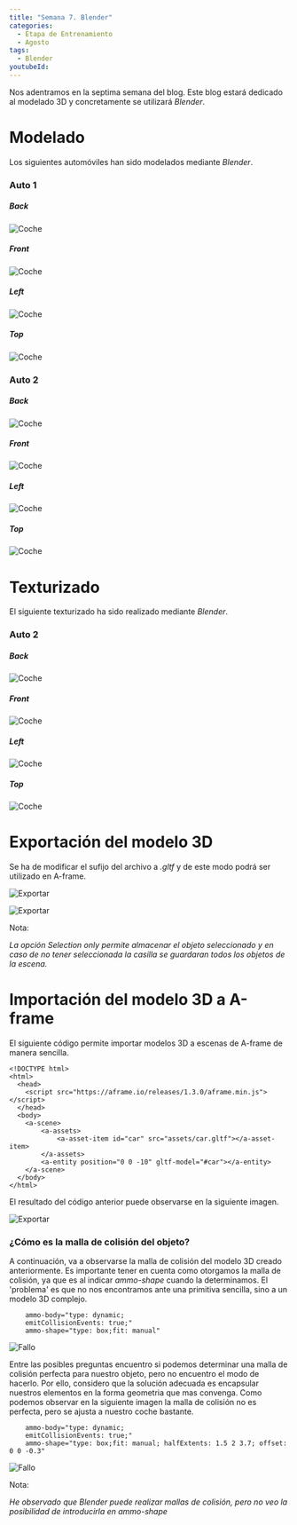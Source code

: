 ```yaml
---
title: "Semana 7. Blender"
categories:
  - Etapa de Entrenamiento
  - Agosto
tags:
  - Blender
youtubeId: 
---
```



Nos adentramos en la septima semana del blog. Este blog estará dedicado al modelado 3D y concretamente se utilizará *Blender*.

# **Modelado**

Los siguientes automóviles han sido modelados mediante *Blender*. 

### Auto 1 

##### Back 

![Coche](https://raw.githubusercontent.com/RoboticsLabURJC/2022-tfg-ana-villanueva/main/docs/images/car1-b.png)

##### Front

![Coche](https://raw.githubusercontent.com/RoboticsLabURJC/2022-tfg-ana-villanueva/main/docs/images/car1-f.png)

##### Left

![Coche](https://raw.githubusercontent.com/RoboticsLabURJC/2022-tfg-ana-villanueva/main/docs/images/car1-l.png)

##### Top 

![Coche](https://raw.githubusercontent.com/RoboticsLabURJC/2022-tfg-ana-villanueva/main/docs/images/car1-t.png)

### Auto 2

##### Back 

![Coche](https://raw.githubusercontent.com/RoboticsLabURJC/2022-tfg-ana-villanueva/main/docs/images/car2-b.png)

##### Front

![Coche](https://raw.githubusercontent.com/RoboticsLabURJC/2022-tfg-ana-villanueva/main/docs/images/car2-f.png)

##### Left

![Coche](https://raw.githubusercontent.com/RoboticsLabURJC/2022-tfg-ana-villanueva/main/docs/images/car2-l.png)

##### Top 

![Coche](https://raw.githubusercontent.com/RoboticsLabURJC/2022-tfg-ana-villanueva/main/docs/images/car2-t.png)


# **Texturizado**

El siguiente texturizado ha sido realizado mediante *Blender*.

### Auto 2

##### Back 

![Coche](https://raw.githubusercontent.com/RoboticsLabURJC/2022-tfg-ana-villanueva/main/docs/images/car2p-b.png)

##### Front

![Coche](https://raw.githubusercontent.com/RoboticsLabURJC/2022-tfg-ana-villanueva/main/docs/images/car2p-f.png)

##### Left

![Coche](https://raw.githubusercontent.com/RoboticsLabURJC/2022-tfg-ana-villanueva/main/docs/images/car2p-l.png)

##### Top 

![Coche](https://raw.githubusercontent.com/RoboticsLabURJC/2022-tfg-ana-villanueva/main/docs/images/car2p-t.png)

# **Exportación del modelo 3D**

Se ha de modificar el sufijo del archivo a *.gltf* y de este modo podrá ser utilizado en A-frame. 

![Exportar](https://raw.githubusercontent.com/RoboticsLabURJC/2022-tfg-ana-villanueva/main/docs/images/.gltfA.png)

![Exportar](https://raw.githubusercontent.com/RoboticsLabURJC/2022-tfg-ana-villanueva/main/docs/images/.objB.png)

Nota: 

*La opción Selection only permite almacenar el objeto seleccionado y en caso de no tener seleccionada la casilla se guardaran todos los objetos de la escena.*

# **Importación del modelo 3D a A-frame**

El siguiente código permite importar modelos 3D a escenas de A-frame de manera sencilla. 

    <!DOCTYPE html>
    <html>
      <head>
        <script src="https://aframe.io/releases/1.3.0/aframe.min.js"></script>
      </head>
      <body>
        <a-scene>
            <a-assets>
                <a-asset-item id="car" src="assets/car.gltf"></a-asset-item>
            </a-assets>
            <a-entity position="0 0 -10" gltf-model="#car"></a-entity>
        </a-scene>
      </body>
    </html>

El resultado del código anterior puede observarse en la siguiente imagen. 

![Exportar](https://raw.githubusercontent.com/RoboticsLabURJC/2022-tfg-ana-villanueva/main/docs/images/car_import_aframe.png)

### ¿Cómo es la malla de colisión del objeto?

A continuación, va a observarse la malla de colisión del modelo 3D creado anteriormente. 
Es importante tener en cuenta como otorgamos la malla de colisión, ya que es al indicar *ammo-shape* cuando la determinamos. El 'problema' es que no nos encontramos ante una primitiva sencilla, sino a un modelo 3D complejo. 

        ammo-body="type: dynamic; 
        emitCollisionEvents: true;" 
        ammo-shape="type: box;fit: manual"

![Fallo](https://raw.githubusercontent.com/RoboticsLabURJC/2022-tfg-ana-villanueva/main/otros/Agosto22/22/problem1.png)

Entre las posibles preguntas encuentro si podemos determinar una malla de colisión perfecta para nuestro objeto, pero no encuentro el modo de hacerlo. Por ello, considero que la solución adecuada es encapsular nuestros elementos en la forma geometria que mas convenga. Como podemos observar en la siguiente imagen la malla de colisión no es perfecta, pero se ajusta a nuestro coche bastante. 

        ammo-body="type: dynamic; 
        emitCollisionEvents: true;" 
        ammo-shape="type: box;fit: manual; halfExtents: 1.5 2 3.7; offset: 0 0 -0.3"

![Fallo](https://raw.githubusercontent.com/RoboticsLabURJC/2022-tfg-ana-villanueva/main/otros/Agosto22/22/problem2.png)

Nota:

*He observado que Blender puede realizar mallas de colisión, pero no veo la posibilidad de introducirla en ammo-shape*